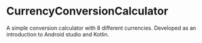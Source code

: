 # CurrencyConversionCalculator
A simple conversion calculator with 8 different currencies. Developed as an introduction to Android studio and Kotlin.

